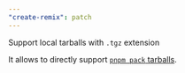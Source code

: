 ```yaml
---
"create-remix": patch
---
```


Support local tarballs with `.tgz` extension

It allows to directly support [`pnpm pack` tarballs](https://pnpm.io/cli/pack).
